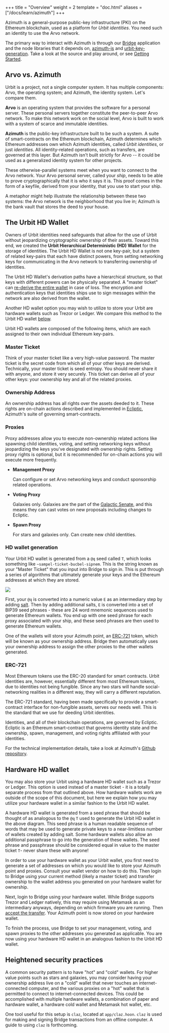 +++
title = "Overview"
weight = 2
template = "doc.html"
aliases = ["/docs/learn/azimuth"]
+++

Azimuth is a general-purpose public-key infrastructure (PKI) on the Ethereum blockchain, used as a platform for _Urbit identities_. You need such an identity to use the Arvo network.

The primary way to interact with Azimuth is through our [Bridge](https://github.com/urbit/bridge) application and the node libraries that it depends on, [azimuth-js](https://github.com/urbit/azimuth-js) and [urbit-key-generation](https://github.com/urbit/urbit-key-generation). Take a look at the source and play around, or see [Getting Started](/getting-started/).

## Arvo vs. Azimuth

Urbit is a project, not a single computer system. It has multiple components: Arvo, the operating system; and Azimuth, the identity system. Let's compare them.

**Arvo** is an operating system that provides the software for a personal server. These personal servers together constitute the peer-to-peer Arvo network. To make this network work on the social level, Arvo is built to work with a system of scarce and immutable identities.

**Azimuth** is the public-key infrastructure built to be such a system. A suite of smart-contracts on the Ethereum blockchain, Azimuth determines which Ethereum addresses own which Azimuth identities, called _Urbit identities_, or just _identities_. All identity-related operations, such as transfers, are governed at this layer. But Azimuth isn't built strictly for Arvo -- it could be used as a generalized identity system for other projects.

These otherwise-parallel systems meet when you want to connect to the Arvo network. Your Arvo personal server, called your _ship_, needs to be able to prove cryptographically that it is who it says it is. This proof comes in the form of a keyfile, derived from your identity, that you use to start your ship.

A metaphor might help illustrate the relationship between these two systems: the Arvo network is the neighborhood that you live in; Azimuth is the bank vault that stores the deed to your house.

## The Urbit HD Wallet

Owners of Urbit identities need safeguards that allow for the use of Urbit without jeopardizing cryptographic ownership of their assets. Toward this end, we created the **Urbit Hierarchical Deterministic (HD) Wallet** for the storage of identities. The Urbit HD Wallet is not one key-pair, but a system of related key-pairs that each have distinct powers, from setting networking keys for communicating in the Arvo network to transferring ownership of identities.

The Urbit HD Wallet's derivation paths have a hierarchical structure, so that
keys with different powers can be physically separated. A "master ticket" can
[re-derive the entire wallet](#hd-wallet-generation) in case of loss. The
encryption and authentication keys that identities ships use to sign messages
within the network are also derived from the wallet.

Another HD wallet option you may wish to utilize to store your Urbit are hardware
wallets such as Trezor or Ledger. We compare this method to the Urbit HD wallet
[below](#hardware-hd-wallet).

Urbit HD wallets are composed of the following items, which are each assigned to their own individual Ethereum key-pairs.

### Master Ticket

Think of your master ticket like a very high-value password. The master ticket is the secret code from which all of your other keys are derived. Technically, your master ticket is seed entropy. You should never share it with anyone, and store it very securely. This ticket can derive all of your other keys: your ownership key and all of the related proxies.

### Ownership Address

An ownership address has all rights over the assets deeded to it. These rights are on-chain actions described and implemented in [Ecliptic](/docs/glossary/ecliptic), Azimuth's suite of governing smart-contracts.

### Proxies

Proxy addresses allow you to execute non-ownership related actions like spawning child identities, voting, and setting networking keys without jeopardizing the keys you've designated with ownership rights. Setting proxy rights is optional, but it is recommended for on-chain actions you will execute more frequently.

- **Management Proxy**

  Can configure or set Arvo networking keys and conduct sponsorship related
  operations.

- **Voting Proxy**

  Galaxies only. Galaxies are the part of the [Galactic Senate](/docs/glossary/senate), and this means
  they can cast votes on new proposals including changes to Ecliptic.

- **Spawn Proxy**

  For stars and galaxies only. Can create new child identities.

### HD wallet generation

Your Urbit HD wallet is generated from a `@q` seed called `T`, which looks
something like `~sampel-ticket-bucbel-sipnem`. This is the string known as your
"Master Ticket" that you input into Bridge to sign in. This is put through a
series of algorithms that ultimately generate your keys and the Ethereum addresses at which they are stored.

![](https://media.urbit.org/fora/proposals/UP-8.jpg)

First, your `@q` is converted into a numeric value `E` as an intermediary step
by adding [salt](<https://en.wikipedia.org/wiki/Salt_(cryptography)>). Then by
adding additional salts, `E` is converted into a set of BIP39 seed phrases -
these are 24 word mnemonic sequences used to generate Ethereum wallets. You end up
with one seed phrase for each proxy associated with your ship, and these seed
phrases are then used to generate Ethereum wallets.

One of the wallets will store your Azimuth point, an [ERC-721](#erc-721) token,
which will be known as your ownership address. Bridge then automatically uses
your ownership address to assign the other proxies to the other wallets
generated.

### ERC-721

Most Ethereum tokens use the ERC-20 standard for smart contracts. Urbit identities
are, however, essentially different from most Ethereum tokens, due to identities not
being fungible. Since any two stars will handle social-networking realities in a
different way, they will carry a different reputation.

The ERC-721 standard, having been made specifically to provide a smart-contract
interface for non-fungible assets, serves our needs well. This is the standard
that we use for deeding Urbit identities.

Identities, and all of their blockchain operations, are governed by Ecliptic. Ecliptic is an Ethereum smart-contract that governs identity state and the
ownership, spawn, management, and voting rights affiliated with your identities.

For the technical implementation details, take a look at Azimuth's
[Github repository](https://github.com/urbit/azimuth).

## Hardware HD wallet

You may also store your Urbit using a hardware HD wallet such as a Trezor or
Ledger. This option is used instead of a master ticket - it is a totally
separate process from that outlined above. How hardware wallets work are
outside of the scope of this document, but here we explain how you may utilize
your hardware wallet in a similar fashion to the Urbit HD wallet.

A hardware HD wallet is generated from a seed phrase that should be thought of
as analogous to the `@q` `T` used to generate the Urbit HD wallet in the above
diagram. This seed phrase is a human readable sequence of words that may be used
to generate private keys to a near-limitless number of wallets created by adding
salt. Some hardware
wallets also allow an additional passphrase to go into the generation of these
wallets. The seed phrase and passphrase should be considered equal in
value to the master ticket `T`- never share these with anyone!

In order to use your hardware wallet as your Urbit wallet, you first need to
generate a set of addresses on which you would like to store your Azimuth point
and proxies. Consult your wallet vendor on how to do this. Then login to Bridge
using your current method (likely a master ticket) and transfer ownership to the
wallet address you generated on your hardware wallet for ownership.

Next, login to Bridge using your hardware wallet. While Bridge supports Trezor
and Ledger natively, this may require using Metamask as an intermediary anyways,
depending on which firmware you are running. Then [accept the
transfer](/using/id/using-bridge#accept-your-transfer). Your Azimuth
point is now stored on your hardware wallet.

To finish the process, use Bridge to set your management, voting, and spawn
proxies to the other addresses you generated as applicable. You are now using
your hardware HD wallet in an analogous fashion to the Urbit HD wallet.

## Heightened security practices

A common security pattern is to have "hot" and "cold" wallets. For higher value
points such as stars and galaxies, you may consider having your ownership
address live on a "cold" wallet that never touches an
internet-connected computer, and the various proxies on a "hot" wallet that is
permitted to connect to internet-connected devices. This could be accomplished
with multiple hardware wallets, a combination of paper and hardware wallet, a
hardware cold wallet and Metamask hot wallet, etc.

One tool useful for this setup is `claz`, located at `app/claz.hoon`. `claz` is
used for making and signing Bridge transactions from an offline computer. A
guide to using `claz` is forthcoming.
